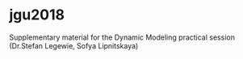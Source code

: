 # jgu2018
Supplementary material for the Dynamic Modeling practical session (Dr.Stefan Legewie, Sofya Lipnitskaya) 

